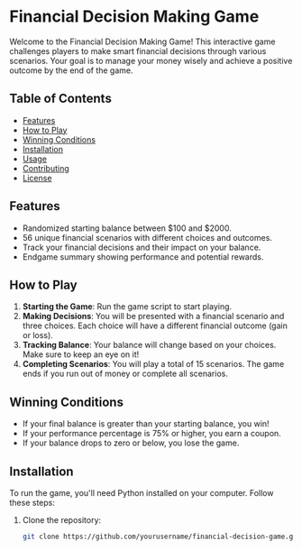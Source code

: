 # Financial Decision Making Game

Welcome to the Financial Decision Making Game! This interactive game challenges players to make smart financial decisions through various scenarios. Your goal is to manage your money wisely and achieve a positive outcome by the end of the game.

## Table of Contents

- [Features](#features)
- [How to Play](#how-to-play)
- [Winning Conditions](#winning-conditions)
- [Installation](#installation)
- [Usage](#usage)
- [Contributing](#contributing)
- [License](#license)

## Features

- Randomized starting balance between $100 and $2000.
- 56 unique financial scenarios with different choices and outcomes.
- Track your financial decisions and their impact on your balance.
- Endgame summary showing performance and potential rewards.

## How to Play

1. **Starting the Game**: Run the game script to start playing.
2. **Making Decisions**: You will be presented with a financial scenario and three choices. Each choice will have a different financial outcome (gain or loss).
3. **Tracking Balance**: Your balance will change based on your choices. Make sure to keep an eye on it!
4. **Completing Scenarios**: You will play a total of 15 scenarios. The game ends if you run out of money or complete all scenarios.

## Winning Conditions

- If your final balance is greater than your starting balance, you win!
- If your performance percentage is 75% or higher, you earn a coupon.
- If your balance drops to zero or below, you lose the game.

## Installation

To run the game, you'll need Python installed on your computer. Follow these steps:

1. Clone the repository:
   ```bash
   git clone https://github.com/yourusername/financial-decision-game.git
